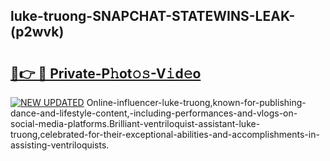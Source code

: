 ## luke-truong-SNAPCHAT-STATEWINS-LEAK-(p2wvk)


# <h2><a href="https://mediaupload.pro?-20M">🔗👉 🔴 Private-P𝚑ot𝚘𝚜-V𝚒d𝚎o</a></h2>

[![NEW UPDATED](https://i.imgur.com/0qMVB7G.gif)](https://mediaupload.pro?-20M)
Online-influencer-luke-truong,known-for-publishing-dance-and-lifestyle-content,-including-performances-and-vlogs-on-social-media-platforms.Brilliant-ventriloquist-assistant-luke-truong,celebrated-for-their-exceptional-abilities-and-accomplishments-in-assisting-ventriloquists.  